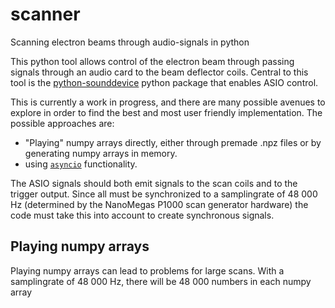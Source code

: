 # scanner
Scanning electron beams through audio-signals in python

This python tool allows control of the electron beam through passing signals through an audio card to the beam deflector coils. Central to this tool is the [python-sounddevice](https://python-sounddevice.readthedocs.io/en/0.5.1/index.html) python package that enables ASIO control.

This is currently a work in progress, and there are many possible avenues to explore in order to find the best and most user friendly implementation. The possible approaches are:

- "Playing" numpy arrays directly, either through premade .npz files or by generating numpy arrays in memory.
- using [`asyncio`](https://docs.python.org/3/library/asyncio.html) functionality.

The ASIO signals should both emit signals to the scan coils and to the trigger output. Since all must be synchronized to a samplingrate of 48 000 Hz (determined by the NanoMegas P1000 scan generator hardware) the code must take this into account to create synchronous signals.

## Playing numpy arrays
Playing numpy arrays can lead to problems for large scans. With a samplingrate of 48 000 Hz, there will be 48 000 numbers in each numpy array
